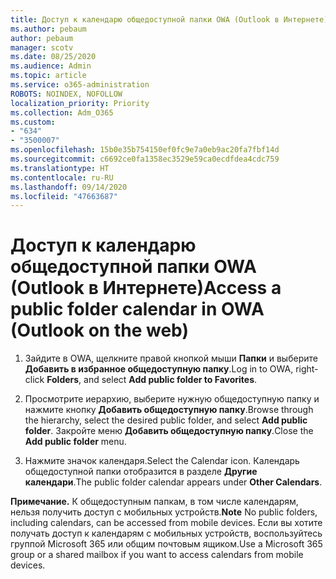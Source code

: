 ```yaml
---
title: Доступ к календарю общедоступной папки OWA (Outlook в Интернете)
ms.author: pebaum
author: pebaum
manager: scotv
ms.date: 08/25/2020
ms.audience: Admin
ms.topic: article
ms.service: o365-administration
ROBOTS: NOINDEX, NOFOLLOW
localization_priority: Priority
ms.collection: Adm_O365
ms.custom:
- "634"
- "3500007"
ms.openlocfilehash: 15b0e35b754150ef0fc9e7a0eb9ac20fa7fbf14d
ms.sourcegitcommit: c6692ce0fa1358ec3529e59ca0ecdfdea4cdc759
ms.translationtype: HT
ms.contentlocale: ru-RU
ms.lasthandoff: 09/14/2020
ms.locfileid: "47663687"
---
```

# <a name="access-a-public-folder-calendar-in-owa-outlook-on-the-web"></a><span data-ttu-id="84ced-102">Доступ к календарю общедоступной папки OWA (Outlook в Интернете)</span><span class="sxs-lookup"><span data-stu-id="84ced-102">Access a public folder calendar in OWA (Outlook on the web)</span></span>

1. <span data-ttu-id="84ced-103">Зайдите в OWA, щелкните правой кнопкой мыши **Папки** и выберите **Добавить в избранное общедоступную папку**.</span><span class="sxs-lookup"><span data-stu-id="84ced-103">Log in to OWA, right-click **Folders**, and select **Add public folder to Favorites**.</span></span>

2. <span data-ttu-id="84ced-104">Просмотрите иерархию, выберите нужную общедоступную папку и нажмите кнопку **Добавить общедоступную папку**.</span><span class="sxs-lookup"><span data-stu-id="84ced-104">Browse through the hierarchy, select the desired public folder, and select **Add public folder**.</span></span> <span data-ttu-id="84ced-105">Закройте меню **Добавить общедоступную папку**.</span><span class="sxs-lookup"><span data-stu-id="84ced-105">Close the **Add public folder** menu.</span></span>  

3. <span data-ttu-id="84ced-106">Нажмите значок календаря.</span><span class="sxs-lookup"><span data-stu-id="84ced-106">Select the Calendar icon.</span></span> <span data-ttu-id="84ced-107">Календарь общедоступной папки отобразится в разделе **Другие календари**.</span><span class="sxs-lookup"><span data-stu-id="84ced-107">The public folder calendar appears under **Other Calendars**.</span></span>  

<span data-ttu-id="84ced-108">**Примечание.** К общедоступным папкам, в том числе календарям, нельзя получить доступ с мобильных устройств.</span><span class="sxs-lookup"><span data-stu-id="84ced-108">**Note** No public folders, including calendars, can be accessed from mobile devices.</span></span> <span data-ttu-id="84ced-109">Если вы хотите получать доступ к календарям с мобильных устройств, воспользуйтесь группой Microsoft 365 или общим почтовым ящиком.</span><span class="sxs-lookup"><span data-stu-id="84ced-109">Use a Microsoft 365 group or a shared mailbox if you want to access calendars from mobile devices.</span></span>